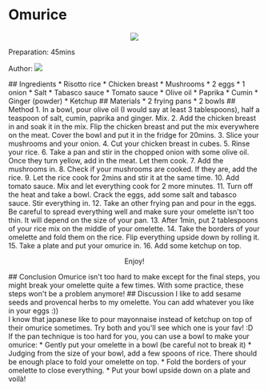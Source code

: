 # Omurice
<p align="center">
<img src="hoh.jpg" />
</p>

Preparation: 45mins

Author:
<a href="https://discord.com"><img src="https://img.shields.io/badge/Discord-nouille%232370-25?style=for-the-badge&logo=discord" /> </a>  
<!-- (Replace the '{}' with the responding username or id) --!>


## Ingredients

* Risotto rice
* Chicken breast
* Mushrooms
* 2 eggs
* 1 onion
* Salt
* Tabasco sauce
* Tomato sauce
* Olive oil
* Paprika
* Cumin
* Ginger (powder)
* Ketchup

## Materials

* 2 frying pans
* 2 bowls

## Method

1. In a bowl, pour olive oil (I would say at least 3 tablespoons), half a teaspoon of salt, cumin, paprika and ginger. Mix.
2. Add the chicken breast in and soak it in the mix. Flip the chicken breast and put the mix everywhere on the meat. Cover the bowl and put it in the fridge for 20mins.
3. Slice your mushrooms and your onion.
4. Cut your chicken breast in cubes.
5. Rinse your rice. 
6. Take a pan and stir in the chopped onion with some olive oil. Once they turn yellow, add in the meat. Let them cook.
7. Add the mushrooms in.
8. Check if your mushrooms are cooked. If they are, add the rice.
9. Let the rice cook for 2mins and stir it at the same time.
10. Add tomato sauce. Mix and let everything cook for 2 more minutes.
11. Turn off the heat and take a bowl. Crack the eggs, add some salt and tabasco sauce. Stir everything in.
12. Take an other frying pan and pour in the eggs. Be careful to spread everything well and make sure your omelette isn't too thin. It will depend on the size of your pan.
13. After 1min, put 2 tablespoons of your rice mix on the middle of your omelette. 
14. Take the borders of your omelette and fold them on the rice. Flip everything upside down by rolling it.
15. Take a plate and put your omurice in. 
16. Add some ketchup on top.

<p align="center"> Enjoy! </p>

## Conclusion

Omurice isn't too hard to make except for the final steps, you might break your omelette quite a few times. With some practice, these steps won't be a problem anymore!

## Discussion

I like to add sesame seeds and provencal herbs to my omelette. You can add whatever you like in your eggs :)) <br>
I know that japanese like to pour mayonnaise instead of ketchup on top of their omurice sometimes. Try both and you'll see which one is your fav! :D <br>
If the pan technique is too hard for you, you can use a bowl to make your omurice:
  * Gently put your omelette in a bowl (be careful not to break it)
  * Judging from the size of your bowl, add a few spoons of rice. There should be enough place to fold your omelette on top.
  * Fold the borders of your omelette to close everything.
  * Put your bowl upside down on a plate and voilà!
